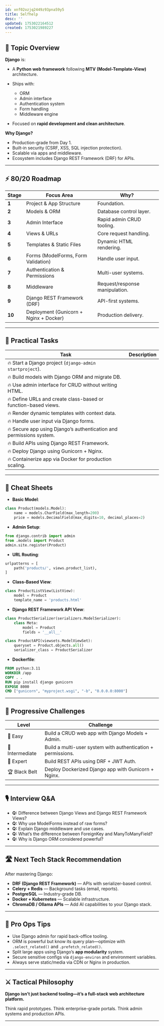 ```yaml
---
id: xnf02ozjq2449z93pna59y5
title: Selfhelp
desc: ''
updated: 1753022164512
created: 1753021989227
---
```


## 📌 Topic Overview

**Django** is:

* A **Python web framework** following **MTV (Model-Template-View)** architecture.
* Ships with:

  * ORM
  * Admin interface
  * Authentication system
  * Form handling
  * Middleware engine
* Focused on **rapid development and clean architecture**.

**Why Django?**

* Production-grade from Day 1.
* Built-in security (CSRF, XSS, SQL injection protection).
* Scalable via apps and middleware.
* Ecosystem includes Django REST Framework (DRF) for APIs.

---

## ⚡ 80/20 Roadmap

| Stage  | Focus Area                             | Why?                           |
| ------ | -------------------------------------- | ------------------------------ |
| **1**  | Project & App Structure                | Foundation.                    |
| **2**  | Models & ORM                           | Database control layer.        |
| **3**  | Admin Interface                        | Rapid admin CRUD tooling.      |
| **4**  | Views & URLs                           | Core request handling.         |
| **5**  | Templates & Static Files               | Dynamic HTML rendering.        |
| **6**  | Forms (ModelForms, Form Validation)    | Handle user input.             |
| **7**  | Authentication & Permissions           | Multi-user systems.            |
| **8**  | Middleware                             | Request/response manipulation. |
| **9**  | Django REST Framework (DRF)            | API-first systems.             |
| **10** | Deployment (Gunicorn + Nginx + Docker) | Production delivery.           |

---

## 🚀 Practical Tasks

| Task                                                                | Description |
| ------------------------------------------------------------------- | ----------- |
| 🔥 Start a Django project (`django-admin startproject`).            |             |
| 🔥 Build models with Django ORM and migrate DB.                     |             |
| 🔥 Use admin interface for CRUD without writing HTML.               |             |
| 🔥 Define URLs and create class-based or function-based views.      |             |
| 🔥 Render dynamic templates with context data.                      |             |
| 🔥 Handle user input via Django forms.                              |             |
| 🔥 Secure app using Django’s authentication and permissions system. |             |
| 🔥 Build APIs using Django REST Framework.                          |             |
| 🔥 Deploy Django using Gunicorn + Nginx.                            |             |
| 🔥 Containerize app via Docker for production scaling.              |             |

---

## 🧾 Cheat Sheets

* **Basic Model**:

```python
class Product(models.Model):
    name = models.CharField(max_length=200)
    price = models.DecimalField(max_digits=10, decimal_places=2)
```

* **Admin Setup**:

```python
from django.contrib import admin
from .models import Product
admin.site.register(Product)
```

* **URL Routing**:

```python
urlpatterns = [
    path('products/', views.product_list),
]
```

* **Class-Based View**:

```python
class ProductListView(ListView):
    model = Product
    template_name = 'products.html'
```

* **Django REST Framework API View**:

```python
class ProductSerializer(serializers.ModelSerializer):
    class Meta:
        model = Product
        fields = '__all__'

class ProductAPI(viewsets.ModelViewSet):
    queryset = Product.objects.all()
    serializer_class = ProductSerializer
```

* **Dockerfile**:

```Dockerfile
FROM python:3.11
WORKDIR /app
COPY . .
RUN pip install django gunicorn
EXPOSE 8000
CMD ["gunicorn", "myproject.wsgi", "-b", "0.0.0.0:8000"]
```

---

## 🎯 Progressive Challenges

| Level           | Challenge                                                    |
| --------------- | ------------------------------------------------------------ |
| 🥉 Easy         | Build a CRUD web app with Django Models + Admin.             |
| 🥈 Intermediate | Build a multi-user system with authentication + permissions. |
| 🥇 Expert       | Build REST APIs using DRF + JWT Auth.                        |
| 🏆 Black Belt   | Deploy Dockerized Django app with Gunicorn + Nginx.          |

---

## 🎙️ Interview Q\&A

* **Q:** Difference between Django Views and Django REST Framework Views?
* **Q:** Why use ModelForms instead of raw forms?
* **Q:** Explain Django middleware and use cases.
* **Q:** What’s the difference between ForeignKey and ManyToManyField?
* **Q:** Why is Django ORM considered powerful?

---

## 🛣️ Next Tech Stack Recommendation

After mastering Django:

* **DRF (Django REST Framework)** — APIs with serializer-based control.
* **Celery + Redis** — Background tasks (email, reports).
* **PostgreSQL** — Industry-grade DB.
* **Docker + Kubernetes** — Scalable infrastructure.
* **ChromaDB / Ollama APIs** — Add AI capabilities to your Django stack.

---

## 🎩 Pro Ops Tips

* Use Django admin for rapid back-office tooling.
* ORM is powerful but know its query plan—optimize with `.select_related()` and `.prefetch_related()`.
* Split large apps using Django’s **app modularity** system.
* Secure sensitive configs via `django-environ` and environment variables.
* Always serve static/media via CDN or Nginx in production.

---

## ⚔️ Tactical Philosophy

**Django isn’t just backend tooling—it’s a full-stack web architecture platform.**

Think rapid prototypes. Think enterprise-grade portals. Think admin systems and production APIs.

---
